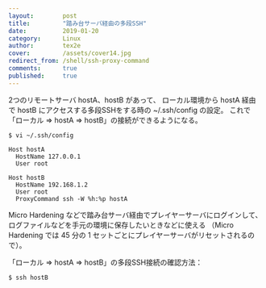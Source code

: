 ```yaml
---
layout:        post
title:         "踏み台サーバ経由の多段SSH"
date:          2019-01-20
category:      Linux
author:        tex2e
cover:         /assets/cover14.jpg
redirect_from: /shell/ssh-proxy-command
comments:      true
published:     true
---
```


2つのリモートサーバ hostA、hostB があって、
ローカル環境から hostA 経由で hostB にアクセスする多段SSHをする時の ~/.ssh/config の設定。
これで「ローカル => hostA => hostB」の接続ができるようになる。

```command
$ vi ~/.ssh/config

Host hostA
  HostName 127.0.0.1
  User root

Host hostB
  HostName 192.168.1.2
  User root
  ProxyCommand ssh -W %h:%p hostA
```

Micro Hardening などで踏み台サーバ経由でプレイヤーサーバにログインして、
ログファイルなどを手元の環境に保存したいときなどに使える
（Micro Hardening では 45 分の 1 セットごとにプレイヤーサーバがリセットされるので）。

「ローカル => hostA => hostB」の多段SSH接続の確認方法：

```command
$ ssh hostB
```
